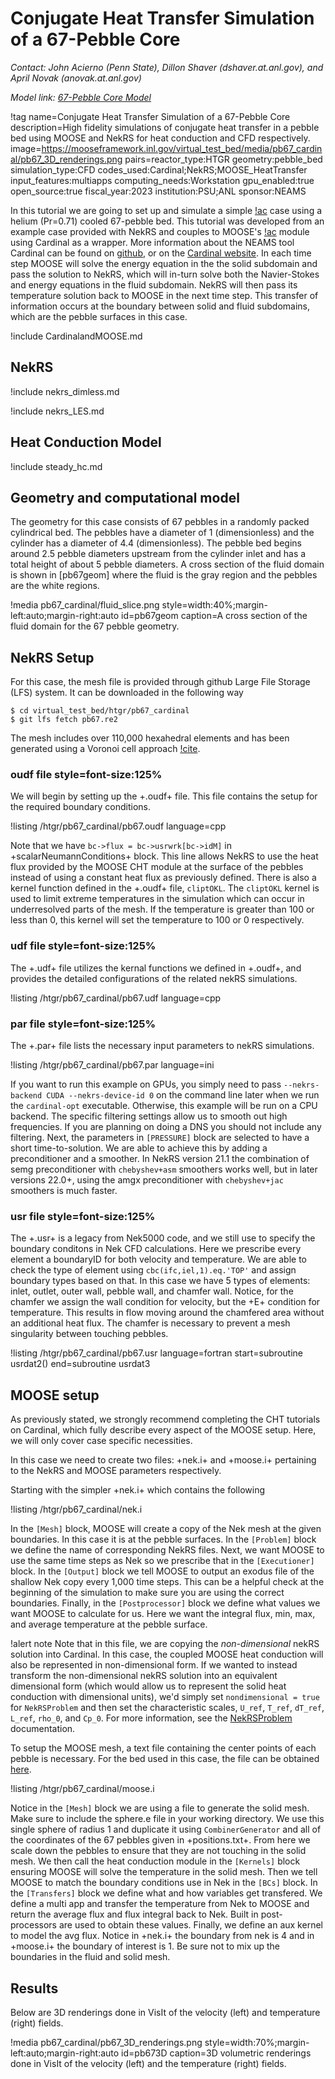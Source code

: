 # Conjugate Heat Transfer Simulation of a 67-Pebble Core

*Contact: John Acierno (Penn State), Dillon Shaver (dshaver.at.anl.gov), and April Novak (anovak.at.anl.gov)*

*Model link: [67-Pebble Core Model](https://github.com/idaholab/virtual_test_bed/tree/devel/htgr/pb67_cardinal)*

!tag name=Conjugate Heat Transfer Simulation of a 67-Pebble Core
     description=High fidelity simulations of conjugate heat transfer in a pebble bed using MOOSE and NekRS for heat conduction and CFD respectively.
     image=https://mooseframework.inl.gov/virtual_test_bed/media/pb67_cardinal/pb67_3D_renderings.png
     pairs=reactor_type:HTGR
                       geometry:pebble_bed
                       simulation_type:CFD
                       codes_used:Cardinal;NekRS;MOOSE_HeatTransfer
                       input_features:multiapps
                       computing_needs:Workstation
                       gpu_enabled:true
                       open_source:true
                       fiscal_year:2023
                       institution:PSU;ANL
                       sponsor:NEAMS

In this tutorial we are going to set up and simulate a simple [!ac](CHT) case using a helium (Pr=0.71) cooled 67-pebble bed.
This tutorial was developed from an example case provided with NekRS and couples to MOOSE's [!ac](CHT) module using Cardinal as a wrapper.
More information about the NEAMS tool Cardinal can be found on [github](https://github.com/neams-th-coe/cardinal), or on the [Cardinal website](https://cardinal.cels.anl.gov/).
In each time step MOOSE will solve the energy equation in the the solid subdomain and pass the solution to NekRS, which will in-turn solve both the Navier-Stokes and energy equations in the fluid subdomain.
NekRS will then pass its temperature solution back to MOOSE in the next time step.
This transfer of information occurs at the boundary between solid and fluid subdomains, which are the pebble surfaces in this case.

!include CardinalandMOOSE.md

## NekRS

!include nekrs_dimless.md

!include nekrs_LES.md

## Heat Conduction Model

!include steady_hc.md

## Geometry and computational model

The geometry for this case consists of 67 pebbles in a randomly packed cylindrical bed.
The pebbles have a diameter of 1 (dimensionless) and the cylinder has a diameter of 4.4 (dimensionless).
The pebble bed begins around 2.5 pebble diameters upstream from the cylinder inlet and has a total height of about 5 pebble diameters.
A cross section of the fluid domain is shown in [pb67geom] where the fluid is the gray region and the pebbles are the white regions.

!media pb67_cardinal/fluid_slice.png
       style=width:40%;margin-left:auto;margin-right:auto
       id=pb67geom
       caption=A cross section of the fluid domain for the 67 pebble geometry.

## NekRS Setup

For this case, the mesh file is provided through github Large File Storage (LFS) system.
It can be downloaded in the following way

```language=bash
$ cd virtual_test_bed/htgr/pb67_cardinal
$ git lfs fetch pb67.re2
```

The mesh includes over 110,000 hexahedral elements and has been generated using a Voronoi cell approach [!cite](lan2021).

### oudf file style=font-size:125%

We will begin by setting up the +.oudf+ file.
This file contains the setup for the required boundary conditions.

!listing /htgr/pb67_cardinal/pb67.oudf language=cpp

Note that we have ```bc->flux = bc->usrwrk[bc->idM]``` in +scalarNeumannConditions+ block.
This line allows NekRS to use the heat flux provided by the MOOSE CHT module at the surface of the pebbles instead of using a constant heat flux as previously defined.
There is also a kernel function defined in the +.oudf+ file, ```cliptOKL```.
The ```cliptOKL``` kernel is used to limit extreme temperatures in the simulation which can occur in underresolved parts of the mesh. If the temperature is greater than 100 or less than 0, this kernel will set the temperature to 100 or 0 respectively.

### udf file style=font-size:125%

The +.udf+ file utilizes the kernal functions we defined in +.oudf+, and provides the detailed configurations of the related nekRS simulations.

!listing /htgr/pb67_cardinal/pb67.udf language=cpp

### par file style=font-size:125%

The +.par+ file lists the necessary input parameters to nekRS simulations.

!listing /htgr/pb67_cardinal/pb67.par language=ini

If you want to run this example on GPUs, you simply need to pass `--nekrs-backend CUDA --nekrs-device-id 0`
on the command line later when we run the `cardinal-opt` executable. Otherwise, this example
will be run on a CPU backend.
The specific filtering settings allow us to smooth out high frequencies. If you are planning on doing a DNS you should not include any filtering.
Next, the parameters in ```[PRESSURE]``` block are selected to have a short time-to-solution. We are able to achieve this by adding a preconditioner and a smoother. In NekRS version 21.1 the combination of semg preconditioner with ```chebyshev+asm``` smoothers works well, but in later versions 22.0+, using the amgx preconditioner with ```chebyshev+jac``` smoothers is much faster.

### usr file style=font-size:125%

The +.usr+ is a legacy from Nek5000 code, and we still use to specify the boundary conditons in Nek CFD calculations.
Here we prescribe every element a boundaryID for both velocity and temperature. We are able to check the type of element using ```cbc(ifc,iel,1).eq.'TOP'``` and assign boundary types based on that.
In this case we have 5 types of elements: inlet, outlet, outer wall, pebble wall, and chamfer wall. Notice, for the chamfer we assign the wall condition for velocity, but the +E+ condition for temperature.
This results in flow moving around the chamfered area without an additional heat flux. The chamfer is necessary to prevent a mesh singularity between touching pebbles.

!listing /htgr/pb67_cardinal/pb67.usr language=fortran start=subroutine usrdat2() end=subroutine usrdat3


## MOOSE setup

As previously stated, we strongly recommend completing the CHT tutorials on Cardinal, which fully describe every aspect of the MOOSE setup. Here, we will only cover case specific necessities.

In this case we need to create two files: +nek.i+ and +moose.i+ pertaining to the NekRS and MOOSE parameters respectively.

Starting with the simpler +nek.i+ which contains the following

!listing /htgr/pb67_cardinal/nek.i

In the ```[Mesh]``` block, MOOSE will create a copy of the Nek mesh at the given boundaries. In this case it is at the pebble surfaces.
In the ```[Problem]``` block we define the name of corresponding NekRS files.
Next, we want MOOSE to use the same time steps as Nek so we prescribe that in the ```[Executioner]``` block.
In the ```[Output]``` block we tell MOOSE to output an exodus file of the shallow Nek copy every 1,000 time steps. This can be a helpful check at the beginning of the simulation to make sure you are using the correct boundaries.
Finally, in the ```[Postprocessor]``` block we define what values we want MOOSE to calculate for us. Here we want the integral flux, min, max, and average temperature at the pebble surface.

!alert note
Note that in this file, we are copying the *non-dimensional* nekRS solution into Cardinal.
In this case, the coupled MOOSE heat conduction will also be represented in non-dimensional
form. If we wanted to instead transform the non-dimensional nekRS solution into an equivalent
dimensional form (which would allow us to represent the solid heat conduction with dimensional units),
we'd simply set `nondimensional = true` for `NekRSProblem` and then set the characteristic
scales, `U_ref`, `T_ref`, `dT_ref`, `L_ref`, `rho_0`, and `Cp_0`. For more information, see
the [NekRSProblem](https://cardinal.cels.anl.gov/source/problems/NekRSProblem.html) documentation.

To setup the MOOSE mesh, a text file containing the center points of each pebble is necessary.
For the bed used in this case, the file can be obtained [here](/htgr/pb67_cardinal/positions.txt).

!listing /htgr/pb67_cardinal/moose.i

Notice in the ```[Mesh]``` block we are using a file to generate the solid mesh. Make sure to include the sphere.e file in your working directory. We use this single sphere of radius 1 and duplicate it using `CombinerGenerator` and all of the coordinates of the 67 pebbles given in +positions.txt+.
From here we scale down the pebbles to ensure that they are not touching in the solid mesh. We then call the heat conduction module in the ```[Kernels]``` block ensuring MOOSE will solve the temperature in the solid mesh.
Then we tell MOOSE to match the boundary conditions use in Nek in the ```[BCs]``` block. In the ```[Transfers]``` block we define what and how variables get transfered. We define a multi app and transfer the temperature from Nek to MOOSE and return the average flux and flux integral back to Nek. Built in post-processors are used to obtain these values. Finally, we define an aux kernel to model the avg flux. Notice in +nek.i+ the boundary from nek is 4 and in +moose.i+ the boundary of interest is 1. Be sure not to mix up the boundaries in the fluid and solid mesh.

## Results

Below are 3D renderings done in VisIt of the velocity (left) and temperature (right) fields.

!media pb67_cardinal/pb67_3D_renderings.png
  style=width:70%;margin-left:auto;margin-right:auto
  id=pb673D
  caption=3D volumetric renderings done in VisIt of the velocity (left) and the temperature (right) fields.


